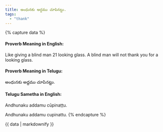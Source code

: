 ```yaml
---
title: అంధునకు అద్దము చూపినట్టు.
tags:
  - "thank"
---
```


{% capture data %}
#### Proverb Meaning in English:
Like giving a blind man 21 looking glass.
A blind man will not thank you for a looking glass.

#### Proverb Meaning in Telugu:
అంధునకు అద్దము చూపినట్టు.

#### Telugu Sametha in English:
Andhunaku addamu cūpinaṭṭu.

Andhunaku addamu cupinattu.
{% endcapture %}

{{ data | markdownify }}

